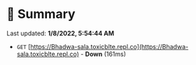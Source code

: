 # 📖 Summary
Last updated: **1/8/2022, 5:54:44 AM**

- `GET` [https://Bhadwa-sala.toxicblte.repl.co](https://Bhadwa-sala.toxicblte.repl.co) - **Down** (161ms)
